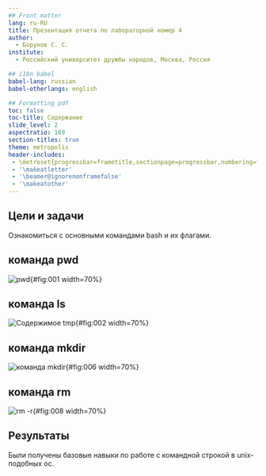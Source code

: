 ```yaml
---
## Front matter
lang: ru-RU
title: Презентация отчета по лабораторной номер 4
author:
  - Борунов С. С.
institute:
  - Российский университет дружбы народов, Москва, Россия

## i18n babel
babel-lang: russian
babel-otherlangs: english

## Formatting pdf
toc: false
toc-title: Содержание
slide_level: 2
aspectratio: 169
section-titles: true
theme: metropolis
header-includes:
 - \metroset{progressbar=frametitle,sectionpage=progressbar,numbering=fraction}
 - '\makeatletter'
 - '\beamer@ignorenonframefalse'
 - '\makeatother'
---
```


## Цели и задачи

Ознакомиться с основными командами bash и их флагами.

## команда pwd

![pwd](image/1.png){#fig:001 width=70%}

## команда ls

![Содержимое tmp](image/2.png){#fig:002 width=70%}

## команда mkdir

![команда mkdir](image/6.png){#fig:006 width=70%}

## команда rm

![rm -r](image/8.png){#fig:008 width=70%}

## Результаты

Были получены базовые навыки по работе с командной строкой в unix-подобных ос.


